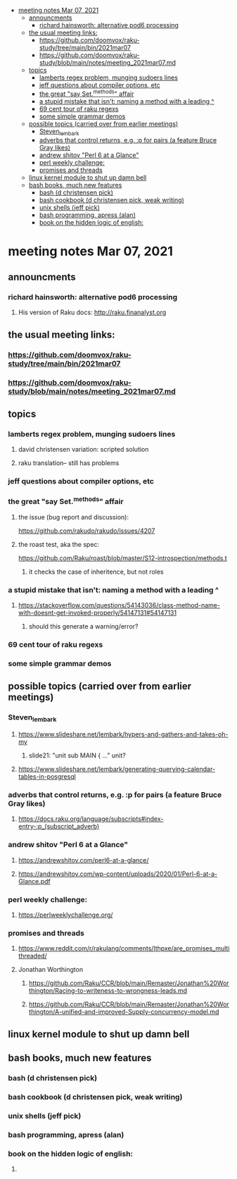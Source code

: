 - [meeting notes Mar 07, 2021](#orgfe50b21)
  - [announcments](#org4621e75)
    - [richard hainsworth: alternative pod6 processing](#org5db9ce3)
  - [the usual meeting links:](#orgcc0caed)
    - [<https://github.com/doomvox/raku-study/tree/main/bin/2021mar07>](#org54efefb)
    - [<https://github.com/doomvox/raku-study/blob/main/notes/meeting_2021mar07.md>](#org277e00b)
  - [topics](#org881e1d9)
    - [lamberts regex problem, munging sudoers lines](#org015ff7c)
    - [jeff questions about compiler options, etc](#org6325f32)
    - [the great "say Set.<sup>methods</sup>" affair](#orge029f99)
    - [a stupid mistake that isn't: naming a method with a leading ^](#org764a0ee)
    - [69 cent tour of raku regexs](#org2fdbaf8)
    - [some simple grammar demos](#org92a6201)
  - [possible topics (carried over from earlier meetings)](#orge604607)
    - [Steven<sub>lembark</sub>](#orgf2ab2af)
    - [adverbs that control returns, e.g. :p for pairs (a feature Bruce Gray likes)](#orgc4d3dd2)
    - [andrew shitov "Perl 6 at a Glance"](#org98a1803)
    - [perl weekly challenge:](#org9450995)
    - [promises and threads](#org7605049)
  - [linux kernel module to shut up damn bell](#org15f22cc)
  - [bash books, much new features](#orgc15a047)
    - [bash          (d christensen pick)](#org1695e37)
    - [bash cookbook (d christensen pick, weak writing)](#orge5f0963)
    - [unix shells (jeff pick)](#org521bb9b)
    - [bash programming, apress (alan)](#orga142a46)
    - [book on the hidden logic of english:](#org336e3ba)


<a id="orgfe50b21"></a>

# meeting notes Mar 07, 2021


<a id="org4621e75"></a>

## announcments


<a id="org5db9ce3"></a>

### richard hainsworth: alternative pod6 processing

1.  His version of Raku docs: <http://raku.finanalyst.org>


<a id="orgcc0caed"></a>

## the usual meeting links:


<a id="org54efefb"></a>

### <https://github.com/doomvox/raku-study/tree/main/bin/2021mar07>


<a id="org277e00b"></a>

### <https://github.com/doomvox/raku-study/blob/main/notes/meeting_2021mar07.md>


<a id="org881e1d9"></a>

## topics


<a id="org015ff7c"></a>

### lamberts regex problem, munging sudoers lines

1.  david christensen variation: scripted solution

2.  raku translation&#x2013; still has problems


<a id="org6325f32"></a>

### jeff questions about compiler options, etc


<a id="orge029f99"></a>

### the great "say Set.<sup>methods</sup>" affair

1.  the issue (bug report and discussion):

    <https://github.com/rakudo/rakudo/issues/4207>

2.  the roast test, aka the spec:

    <https://github.com/Raku/roast/blob/master/S12-introspection/methods.t>
    
    1.  it checks the case of inheritence, but not roles


<a id="org764a0ee"></a>

### a stupid mistake that isn't: naming a method with a leading ^

1.  <https://stackoverflow.com/questions/54143036/class-method-name-with-doesnt-get-invoked-properly/54147131#54147131>

    1.  should this generate a warning/error?


<a id="org2fdbaf8"></a>

### 69 cent tour of raku regexs


<a id="org92a6201"></a>

### some simple grammar demos


<a id="orge604607"></a>

## possible topics (carried over from earlier meetings)


<a id="orgf2ab2af"></a>

### Steven<sub>lembark</sub>

1.  <https://www.slideshare.net/lembark/hypers-and-gathers-and-takes-oh-my>

    1.  slide21:  "unit sub MAIN { &#x2026;"  unit?

2.  <https://www.slideshare.net/lembark/generating-querying-calendar-tables-in-posgresql>


<a id="orgc4d3dd2"></a>

### adverbs that control returns, e.g. :p for pairs (a feature Bruce Gray likes)

1.  <https://docs.raku.org/language/subscripts#index-entry-:p_(subscript_adverb)>


<a id="org98a1803"></a>

### andrew shitov "Perl 6 at a Glance"

1.  <https://andrewshitov.com/perl6-at-a-glance/>

2.  <https://andrewshitov.com/wp-content/uploads/2020/01/Perl-6-at-a-Glance.pdf>


<a id="org9450995"></a>

### perl weekly challenge:

1.  <https://perlweeklychallenge.org/>


<a id="org7605049"></a>

### promises and threads

1.  <https://www.reddit.com/r/rakulang/comments/lthpxe/are_promises_multithreaded/>

2.  Jonathan Worthington

    1.  <https://github.com/Raku/CCR/blob/main/Remaster/Jonathan%20Worthington/Racing-to-writeness-to-wrongness-leads.md>
    
    2.  <https://github.com/Raku/CCR/blob/main/Remaster/Jonathan%20Worthington/A-unified-and-improved-Supply-concurrency-model.md>


<a id="org15f22cc"></a>

## linux kernel module to shut up damn bell


<a id="orgc15a047"></a>

## bash books, much new features


<a id="org1695e37"></a>

### bash          (d christensen pick)


<a id="orge5f0963"></a>

### bash cookbook (d christensen pick, weak writing)


<a id="org521bb9b"></a>

### unix shells (jeff pick)


<a id="orga142a46"></a>

### bash programming, apress (alan)


<a id="org336e3ba"></a>

### book on the hidden logic of english:

1.
